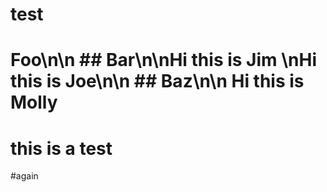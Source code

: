 # test

# Foo\n\n ## Bar\n\nHi this is Jim  \nHi this is Joe\n\n ## Baz\n\n Hi this is Molly
# this is a test


#again